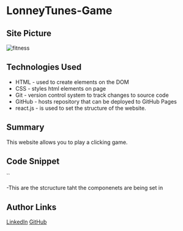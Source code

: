 # LonneyTunes-Game
## Site Picture
![fitness]()


## Technologies Used
- HTML - used to create elements on the DOM
- CSS - styles html elements on page
- Git - version control system to track changes to source code
- GitHub - hosts repository that can be deployed to GitHub Pages
- react.js - is used to set the structure of the website.
## Summary 
This website allows you to play a clicking game.

## Code Snippet
``
<script>
    class App extends Component{
    state={
        looney,
        highscore:0,
        score:0,
        answer:[]
    }
    render(){
        return(
    <div>
        <Navbar
        score={this.state.score}
        highscore={this.state.highscore}
        />
        <Wrapper>
            {this.state.looney.map(character=>{
                return(
                <Card
                id={character.id}
                key={character.id}
                image={character.image}
                />
                )
            })}
        
        </Wrapper>
    </div>
        )
    }
}

    </script>

-This are the stcructure taht the componenets are being set in
## Author Links
[LinkedIn](linkedin.com/in/andres-felipe-jimenez-ferreira-b67a35192)
[GitHub](https://github.com/AndresF97)
